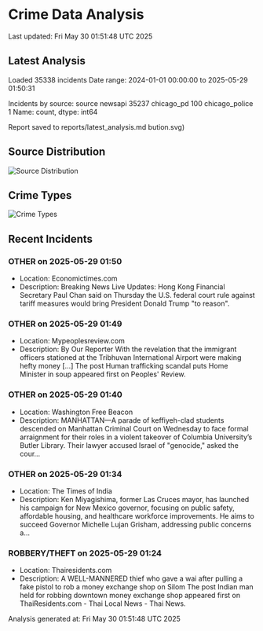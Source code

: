 # Crime Data Analysis
Last updated: Fri May 30 01:51:48 UTC 2025

## Latest Analysis

Loaded 35338 incidents
Date range: 2024-01-01 00:00:00 to 2025-05-29 01:50:31

Incidents by source:
source
newsapi           35237
chicago_pd          100
chicago_police        1
Name: count, dtype: int64

Report saved to reports/latest_analysis.md
bution.svg)

## Source Distribution
![Source Distribution](images/source_distribution.svg)

## Crime Types
![Crime Types](images/crime_types.svg)

## Recent Incidents

### OTHER on 2025-05-29 01:50
- Location: Economictimes.com
- Description: Breaking News Live Updates: Hong Kong Financial Secretary Paul Chan said on Thursday the U.S. federal court rule against tariff measures would bring President Donald Trump "to reason".


### OTHER on 2025-05-29 01:49
- Location: Mypeoplesreview.com
- Description: By Our Reporter With the revelation that the immigrant officers stationed at the Tribhuvan International Airport were making hefty money […]
The post Human trafficking scandal puts Home Minister in soup appeared first on Peoples' Review.


### OTHER on 2025-05-29 01:40
- Location: Washington Free Beacon
- Description: MANHATTAN—A parade of keffiyeh-clad students descended on Manhattan Criminal Court on Wednesday to face formal arraignment for their roles in a violent takeover of Columbia University’s Butler Library. Their lawyer accused Israel of "genocide," asked the cour…


### OTHER on 2025-05-29 01:34
- Location: The Times of India
- Description: Ken Miyagishima, former Las Cruces mayor, has launched his campaign for New Mexico governor, focusing on public safety, affordable housing, and healthcare workforce improvements. He aims to succeed Governor Michelle Lujan Grisham, addressing public concerns a…


### ROBBERY/THEFT on 2025-05-29 01:24
- Location: Thairesidents.com
- Description: A WELL-MANNERED thief who gave a wai after pulling a fake pistol to rob a money exchange shop on Silom
The post Indian man held for robbing downtown money exchange shop appeared first on ThaiResidents.com - Thai Local News - Thai News.

Analysis generated at: Fri May 30 01:51:48 UTC 2025
